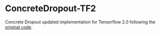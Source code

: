 # ConcreteDropout-TF2
Concrete Dropout updated implementation for Tensorflow 2.0 following the [original code](https://github.com/yaringal/ConcreteDropout).
